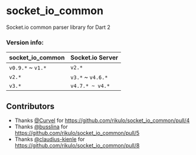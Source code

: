 # socket_io_common
Socket.io common parser library for Dart 2

### Version info:

| socket_io_common | Socket.io Server
-------------------|----------------
`v0.9.*` ~ `v1.* ` | `v2.*`
`v2.*`             | `v3.*` ~ `v4.6.*`
`v3.*`             | `v4.7.* ~ v4.*`

## Contributors
- Thanks [@Curvel](https://github.com/Curvel) for https://github.com/rikulo/socket_io_common/pull/4
- Thanks [@busslina](https://github.com/busslina) for https://github.com/rikulo/socket_io_common/pull/5
- Thanks [@claudius-kienle](https://github.com/claudius-kienle) for https://github.com/rikulo/socket_io_common/pull/8
